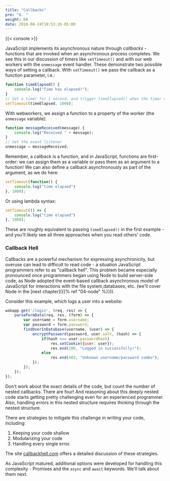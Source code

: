 ```yaml
---
title: "Callbacks"
pre: "6. "
weight: 60
date: 2018-08-24T10:53:26-05:00
---
```


{{< console >}}

JavaScript implements its asynchronous nature through _callbacks_ - functions that are invoked when an asynchronous process completes.  We see this in our discussion of timers like `setTimeout()` and with our web workers with the `onmessage` event handler.  These demonstrate two possible ways of setting a callback.  With `setTimeout()` we pass the callback as a function parameter, i.e.:

```js
function timeElapsed() {
    console.log("Time has elapsed!");
}
// Set a timer for 1 second, and trigger timeElapsed() when the timer expires
setTimeout(timeElapsed, 1000);
```

With webworkers, we assign a function to a property of the worker (the `onmessage` variable):

```js
function messageReceived(message) {
    console.log("Received " + message);
}
// Set the event listener
onmessage = messageReceived;
```

Remember, a callback is a function, and in JavaScript, functions are first-order: we can assign them as a variable or pass them as an argument to a function!  We can also define a callback asynchronously as part of the argument, as we do here:

```js
setTimeout(function() {
    console.log("time elapsed")
}, 1000);
```

Or using lambda syntax:

```js
setTimeout(() => {
    console.log("time elapsed")
}, 1000);
```

These are roughly equivalent to passing `timeElapsed()` in the first example - and you'll likely see all three approaches when you read others' code.

### Callback Hell
Callbacks are a powerful mechanism for expressing asynchronicity, but overuse can lead to difficult to read code - a situation JavaScript programmers refer to as "callback hell".  This problem became especially pronounced once programmers began using Node to build server-side code, as Node adopted the event-based callback asynchronous model of JavaScript for interactions with the file system,databases, etc. (we'll cover Node in the [next chapter]({{% ref "04-node" %}})). 

Consider this example, which logs a user into a website:

```js
webapp.get('/login', (req, res) => {
    parseFormData(req, res, (form) => {
        var username = form.username;
        var password = form.password;
        findUserInDatabase(username, (user) => {
            encryptPassword(password, user.salt, (hash) => {
                if(hash === user.passwordHash) 
                    res.setCookie({user: user});
                    res.end(200, "Logged in successfully!");
                else
                    res.end(403, "Unknown username/password combo");
            });
        });
    });
});
```

Don't work about the exact details of the code, but count the number of nested callbacks.  There are four!  And reasoning about this deeply nested code starts getting pretty challenging even for an experienced programmer.  Also, handling errors in this nested structure requires thinking through the nested structure. 

There are strategies to mitigate this challenge in writing your code, including:

1. Keeping your code shallow
2. Modularizing your code 
3. Handling every single error.

The site <a href="http://callbackhell.com">callbackhell.com</a> offers a detailed discussion of these strategies.

As JavaScript matured, additional options were developed for handling this complexity - Promises and the `async` and `await` keywords.  We'll talk about them next.
